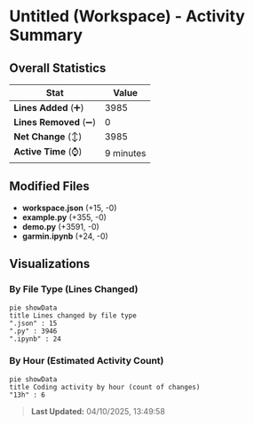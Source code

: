 # Untitled (Workspace) - Activity Summary 

## Overall Statistics

| Stat                   | Value                                                             |
| ---------------------- | ----------------------------------------------------------------- |
| **Lines Added** (➕)   | 3985                                          |
| **Lines Removed** (➖) | 0                                        |
| **Net Change** (↕)    | 3985                |
| **Active Time** (⌚)   | 9 minutes |


## Modified Files
- **workspace.json** (+15, -0)
- **example.py** (+355, -0)
- **demo.py** (+3591, -0)
- **garmin.ipynb** (+24, -0)

## Visualizations

### By File Type (Lines Changed)

```mermaid
pie showData
title Lines changed by file type
".json" : 15
".py" : 3946
".ipynb" : 24
```

### By Hour (Estimated Activity Count)

```mermaid
pie showData
title Coding activity by hour (count of changes)
"13h" : 6
```


> **Last Updated:** 04/10/2025, 13:49:58